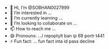 - 👋 Hi, I’m @SOBHAN0027999
- 👀 I’m interested in ...
- 🌱 I’m currently learning ...
- 💞️ I’m looking to collaborate on ...
- 📫 How to reach me ...
- 😄 Pronouns: .../ repoptylt ban ip 69 portr t441
- ⚡ Fun fact: ...
fun fact inta id pass decline

<!---https://www.instagram.com/sahil_ray_2006?igsh=dWwzZXJoZmFreGRw

SOBHAN0027999/SOBHAN0027999 is a ✨ special ✨ repository because its `README.md` (this file) appears on your GitHub profile.
You can click the Preview link to take a look at your changes.
--->
